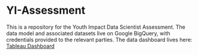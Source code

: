 # YI-Assessment

This is a repository for the Youth Impact Data Scientist Assessment. The data model and associated datasets live on Google BigQuery, with credentials provided to the relevant parties. The data dashboard lives here: [Tableau Dashboard](https://public.tableau.com/views/YI_Assessment/Tutorial?:language=en-US&publish=yes&:sid=&:redirect=auth&:display_count=n&:origin=viz_share_link)


